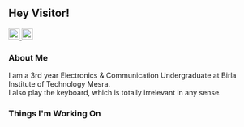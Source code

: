 ## Hey Visitor!

<a href="https://twitter.com/I5H44N">
  <img align="centre" alt="Twitter" width="22px" src="https://cdn.jsdelivr.net/npm/simple-icons@v3/icons/twitter.svg" />
</a>

<a href="https://instagram.com/adi.01">
  <img align="centre" alt="Instagram" width="22px" src="https://cdn.jsdelivr.net/npm/simple-icons@v3/icons/instagram.svg" />
</a>




### About Me
I am a 3rd year Electronics & Communication Undergraduate at Birla Institute of Technology Mesra.  
I also play the keyboard, which is totally irrelevant in any sense.

### Things I'm Working On
